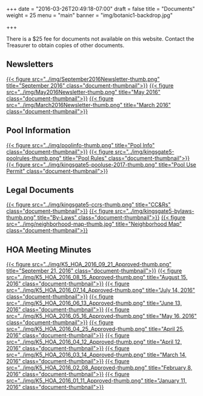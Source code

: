 +++
date = "2016-03-26T20:49:18-07:00"
draft = false
title = "Documents"
weight = 25
menu = "main"
banner = "img/botanic1-backdrop.jpg"

+++


<div class="alert alert-warning" role="alert">
There is a $25 fee for documents not available on this website. Contact the Treasurer to obtain copies of other documents.
</div>

## Newsletters

[{{< figure src="../img/September2016Newsletter-thumb.png" title="September 2016" class="document-thumbnail">}}](../pdf/September2016Newsletter.pdf)
[{{< figure src="../img/May2016Newsletter-thumb.png" title="May 2016" class="document-thumbnail">}}](../pdf/May2016Newsletter.pdf)
[{{< figure src="../img/March2016Newsletter-thumb.png" title="March 2016" class="document-thumbnail">}}](../pdf/March2016Newsletter.pdf)

## Pool Information

[{{< figure src="../img/poolinfo-thumb.png" title="Pool Info" class="document-thumbnail">}}](../pdf/poolinfo.pdf)
[{{< figure src="../img/kingsgate5-poolrules-thumb.png" title="Pool Rules" class="document-thumbnail">}}](../pdf/kingsgate5-poolrules.pdf)
[{{< figure src="../img/kingsgate5-pooluse-2017-thumb.png" title="Pool Use Permit" class="document-thumbnail">}}](../pdf/kingsgate5-pooluse-2017.pdf)

## Legal Documents

[{{< figure src="../img/kingsgate5-ccrs-thumb.png" title="CC&Rs" class="document-thumbnail">}}](../pdf/kingsgate5-ccrs.pdf)
[{{< figure src="../img/kingsgate5-bylaws-thumb.png" title="By-Laws" class="document-thumbnail">}}](../pdf/kingsgate5-bylaws.pdf)
[{{< figure src="../img/neighborhood-map-thumb.jpg" title="Neighborhood Map" class="document-thumbnail">}}](../img/neighborhood-map.jpg)

## HOA Meeting Minutes

[{{< figure src="../img/K5_HOA_2016_09_21_Approved-thumb.png" title="September 21, 2016" class="document-thumbnail">}}](../pdf/K5_HOA_2016_09_21_Approved.pdf)
[{{< figure src="../img/K5_HOA_2016_08_15_Approved-thumb.png" title="August 15, 2016" class="document-thumbnail">}}](../pdf/K5_HOA_2016_08_15_Approved.pdf)
[{{< figure src="../img/K5_HOA_2016_07_14_Approved-thumb.png" title="July 14, 2016" class="document-thumbnail">}}](../pdf/K5_HOA_2016_07_14_Approved.pdf)
[{{< figure src="../img/K5_HOA_2016_06_13_Approved-thumb.png" title="June 13, 2016" class="document-thumbnail">}}](../pdf/K5_HOA_2016_06_13_Approved.pdf)
[{{< figure src="../img/K5_HOA_2016_05_16_Approved-thumb.png" title="May 16, 2016" class="document-thumbnail">}}](../pdf/K5_HOA_2016_05_16_Approved.pdf)
[{{< figure src="../img/K5_HOA_2016_04_25_Approved-thumb.png" title="April 25, 2016" class="document-thumbnail">}}](../pdf/K5_HOA_2016_04_25_Approved.pdf)
[{{< figure src="../img/K5_HOA_2016_04_12_Approved-thumb.png" title="April 12, 2016" class="document-thumbnail">}}](../pdf/K5_HOA_2016_04_12_Approved.pdf)
[{{< figure src="../img/K5_HOA_2016_03_14_Approved-thumb.png" title="March 14, 2016" class="document-thumbnail">}}](../pdf/K5_HOA_2016_03_14_Approved.pdf)
[{{< figure src="../img/K5_HOA_2016_02_08_Approved-thumb.png" title="February 8, 2016" class="document-thumbnail">}}](../pdf/K5_HOA_2016_02_08_Approved.pdf)
[{{< figure src="../img/K5_HOA_2016_01_11_Approved-thumb.png" title="January 11, 2016" class="document-thumbnail">}}](../pdf/K5_HOA_2016_01_11_Approved.pdf)


